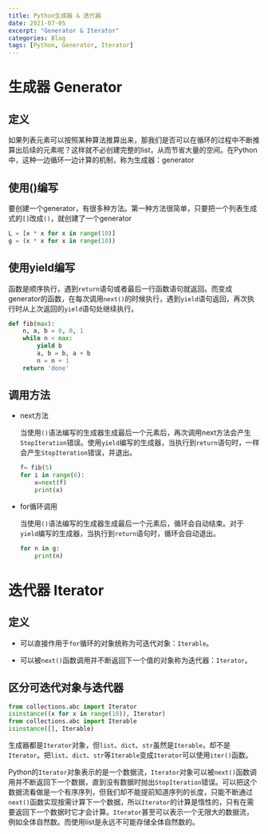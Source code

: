 ```yaml
---
title: Python生成器 & 迭代器
date: 2021-07-05
excerpt: "Generator & Iterator"
categories: Blog
tags: [Python, Generator, Iterator]
---
```




# 生成器 Generator

## 定义

如果列表元素可以按照某种算法推算出来，那我们是否可以在循环的过程中不断推算出后续的元素呢？这样就不必创建完整的list，从而节省大量的空间。在Python中，这种一边循环一边计算的机制，称为生成器：generator

## 使用()编写

要创建一个generator，有很多种方法。第一种方法很简单，只要把一个列表生成式的`[]`改成`()`，就创建了一个generator

```python
L = [x * x for x in range(10)]
g = (x * x for x in range(10))
```

## 使用yield编写

函数是顺序执行，遇到`return`语句或者最后一行函数语句就返回。而变成generator的函数，在每次调用`next()`的时候执行，遇到`yield`语句返回，再次执行时从上次返回的`yield`语句处继续执行。

```python
def fib(max):
	n, a, b = 0, 0, 1
	while n < max:
    	yield b
        a, b = b, a + b
        n = n + 1
    return 'done'
```

## 调用方法

- next方法

  当使用`()`语法编写的生成器生成最后一个元素后，再次调用next方法会产生`StopIteration`错误。使用`yield`编写的生成器，当执行到`return`语句时，一样会产生`StopIteration`错误，并退出。

  ```python
  f= fib(5)
  for i in range(6):
      x=next(f)
      print(x)
  ```

- for循环调用

	当使用`()`语法编写的生成器生成最后一个元素后，循环会自动结束。对于`yield`编写的生成器，当执行到`return`语句时，循环会自动退出。

	```python
	for n in g:
	    print(n)
	```

# 迭代器 Iterator

## 定义

- 可以直接作用于`for`循环的对象统称为可迭代对象：`Iterable`。

- 可以被`next()`函数调用并不断返回下一个值的对象称为迭代器：`Iterator`。

## 区分可迭代对象与迭代器

```python
from collections.abc import Iterator
isinstance((x for x in range(10)), Iterator)
from collections.abc import Iterable
isinstance([], Iterable)
```

生成器都是`Iterator`对象，但`list`、`dict`、`str`虽然是`Iterable`，却不是`Iterator`。把`list`、`dict`、`str`等`Iterable`变成`Iterator`可以使用`iter()`函数。

Python的`Iterator`对象表示的是一个数据流，`Iterator`对象可以被`next()`函数调用并不断返回下一个数据，直到没有数据时抛出`StopIteration`错误。可以把这个数据流看做是一个有序序列，但我们却不能提前知道序列的长度，只能不断通过`next()`函数实现按需计算下一个数据，所以`Iterator`的计算是惰性的，只有在需要返回下一个数据时它才会计算。`Iterator`甚至可以表示一个无限大的数据流，例如全体自然数。而使用list是永远不可能存储全体自然数的。

